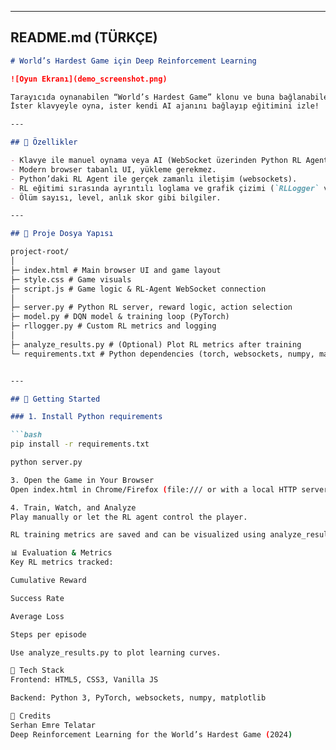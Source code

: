 
---

## README.md (TÜRKÇE)

```markdown
# World’s Hardest Game için Deep Reinforcement Learning

![Oyun Ekranı](demo_screenshot.png)

Tarayıcıda oynanabilen “World’s Hardest Game” klonu ve buna bağlanabilen RL-Agent (PyTorch, DQN)!  
İster klavyeyle oyna, ister kendi AI ajanını bağlayıp eğitimini izle!

---

## 🚩 Özellikler

- Klavye ile manuel oynama veya AI (WebSocket üzerinden Python RL Agent) ile oynama.
- Modern browser tabanlı UI, yükleme gerekmez.
- Python’daki RL Agent ile gerçek zamanlı iletişim (websockets).
- RL eğitimi sırasında ayrıntılı loglama ve grafik çizimi (`RLLogger` ve matplotlib).
- Ölüm sayısı, level, anlık skor gibi bilgiler.

---

## 📂 Proje Dosya Yapısı

project-root/
│
├─ index.html # Main browser UI and game layout
├─ style.css # Game visuals
├─ script.js # Game logic & RL-Agent WebSocket connection
│
├─ server.py # Python RL server, reward logic, action selection
├─ model.py # DQN model & training loop (PyTorch)
├─ rllogger.py # Custom RL metrics and logging
│
├─ analyze_results.py # (Optional) Plot RL metrics after training
└─ requirements.txt # Python dependencies (torch, websockets, numpy, matplotlib)


---

## 🚀 Getting Started

### 1. Install Python requirements

```bash
pip install -r requirements.txt

python server.py

3. Open the Game in Your Browser
Open index.html in Chrome/Firefox (file:/// or with a local HTTP server).

4. Train, Watch, and Analyze
Play manually or let the RL agent control the player.

RL training metrics are saved and can be visualized using analyze_results.py.

📊 Evaluation & Metrics
Key RL metrics tracked:

Cumulative Reward

Success Rate

Average Loss

Steps per episode

Use analyze_results.py to plot learning curves.

🧠 Tech Stack
Frontend: HTML5, CSS3, Vanilla JS

Backend: Python 3, PyTorch, websockets, numpy, matplotlib

📝 Credits
Serhan Emre Telatar
Deep Reinforcement Learning for the World’s Hardest Game (2024)